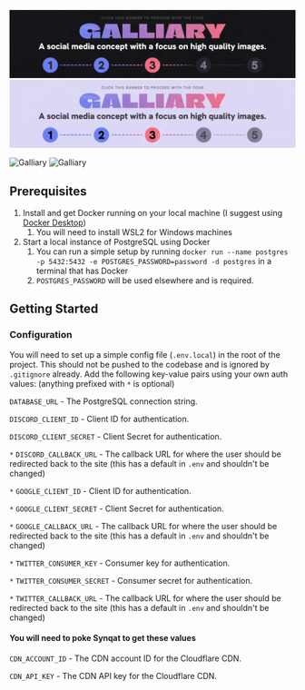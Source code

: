 [![Are you hiring?](https://github.com/nanoqoi/tour/blob/main/assets/step-3-dark.png?raw=true)](https://github.com/rammble/web#gh-dark-mode-only)
[![Are you hiring?](https://github.com/nanoqoi/tour/blob/main/assets/step-3-light.png?raw=true)](https://github.com/rammble/web#gh-light-mode-only)

<img src="https://raw.githubusercontent.com/Synqat/galliary/main/.github/assets/banner_light.png#gh-dark-mode-only" alt="Galliary" />
<img src="https://raw.githubusercontent.com/Synqat/galliary/main/.github/assets/banner_dark.png#gh-light-mode-only" alt="Galliary" />

## Prerequisites
1. Install and get Docker running on your local machine (I suggest using [Docker Desktop](https://www.docker.com/products/docker-desktop))
   1. You will need to install WSL2 for Windows machines
2. Start a local instance of PostgreSQL using Docker
   1. You can run a simple setup by running `docker run --name postgres -p 5432:5432 -e POSTGRES_PASSWORD=password -d postgres` in a terminal that has Docker
   2. `POSTGRES_PASSWORD` will be used elsewhere and is required.

## Getting Started

### Configuration
You will need to set up a simple config file (`.env.local`) in the root of the project. This should not be pushed to the codebase and is ignored by `.gitignore` already.
Add the following key-value pairs using your own auth values:
(anything prefixed with `*` is optional)

`DATABASE_URL` - The PostgreSQL connection string.

`DISCORD_CLIENT_ID` - Client ID for authentication.

`DISCORD_CLIENT_SECRET` - Client Secret for authentication.

`*` `DISCORD_CALLBACK_URL` - The callback URL for where the user should be redirected back to the site (this has a default in `.env` and shouldn't be changed)

`*` `GOOGLE_CLIENT_ID` - Client ID for authentication.

`*` `GOOGLE_CLIENT_SECRET` - Client Secret for authentication.

`*` `GOOGLE_CALLBACK_URL` - The callback URL for where the user should be redirected back to the site (this has a default in `.env` and shouldn't be changed)

`*` `TWITTER_CONSUMER_KEY` - Consumer key for authentication.

`*` `TWITTER_CONSUMER_SECRET` - Consumer secret for authentication.

`*` `TWITTER_CALLBACK_URL` - The callback URL for where the user should be redirected back to the site (this has a default in `.env` and shouldn't be changed)

#### You will need to poke Synqat to get these values
`CDN_ACCOUNT_ID` - The CDN account ID for the Cloudflare CDN.

`CDN_API_KEY` - The CDN API key for the Cloudflare CDN.
